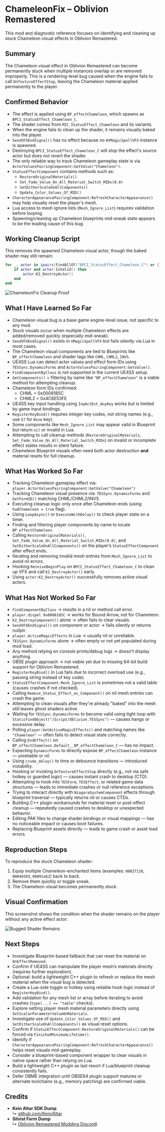 # ChameleonFix – Oblivion Remastered

This mod and diagnostic reference focuses on identifying and cleaning up stuck Chameleon visual effects in Oblivion Remastered.


## Summary

The Chameleon visual effect in Oblivion Remastered can become permanently stuck when multiple instances overlap or are removed improperly. This is a rendering-level bug caused when the engine fails to call `OnTextureEffectStop`, leaving the Chameleon material applied permanently to the player.


## Confirmed Behavior

- The effect is applied using `BP_effectChameleon`, which spawns as `BPCI_StatusEffect_Chameleon_C`.
- The shader comes from `MIC_StatusEffect_Chameleon` and its variants.
- When the engine fails to clean up the shader, it remains visually baked into the player.
- `SendVFXEndSignal()` has no effect because no `AVMagicSpellVFX` instance is spawned.
- Destroying `BPCI_StatusEffect_Chameleon_C` will stop the effect's source actor but does not revert the shader.
- The only reliable way to track Chameleon gameplay state is via `ActorValuesPairingComponent:GetValue("Chameleon")`.
- `StatusEffectComponent` contains methods such as:
  - `RestoreOriginalMaterials()`
  - `Set_Fade_Value_On_All_Material_Switch_MIDs(0.0)`
  - `SetDitherScaleOnAllComponents()`
  - `Update_Color_Values_Of_MID()`
- `CharacterAppearancePairingComponent:RefreshCharacterAppearance()` may help visually reset the player's mesh.
- Lua access to mesh ignore lists (`Mesh_Ignore_List`) requires validation before looping.
- Spawning/cleaning up Chameleon blueprints mid-sneak state appears to be the leading cause of this bug.


## Working Cleanup Script

This removes the spawned Chameleon visual actor, though the baked shader may still remain:

```lua
for _, actor in ipairs(FindAllOf("BPCI_StatusEffect_Chameleon_C") or {}) do
    if actor and actor:IsValid() then
        actor:K2_DestroyActor()
    end
end
```
![ChameleonFix Cleanup Proof](https://i.postimg.cc/Y2zrdYP9/Capture.png)


## What I Have Learned So Far

- Chameleon visual bug is a base game engine-level issue, not specific to any mod.
- Stuck visuals occur when multiple Chameleon effects are added/removed quickly (especially mid-sneak).
- `SendVFXEndSignal()` exists in `VMagicSpellVFX` but fails silently via Lua in most cases.
- The Chameleon visual components are tied to Blueprints like `BP_effectChameleon` and shader tags like `CHML`, `CHML2`, `INVS`.
- UE4SS Lua can detect actor values and effect form IDs using `TESSync.DynamicForms` and `ActorValuesPairingComponent:GetValue()`.
- `FindComponentByClass` is not supported in the current UE4SS setup.
- `GetComponents()` + filtering by name like `"BP_effectChameleon"` is a viable method for attempting cleanup.
- Chameleon form IDs confirmed:
  - CHML  = 0x0008185C
  - CHML2 = 0x4C6E53FE
- UE4SS key input handling using `InpActEvt_AnyKey` works but is limited by game input bindings.
- `RegisterKeyBind()` requires integer key codes, not string names (e.g., use `57` for `Nine` key).
- Some components like `Mesh_Ignore_List` may appear valid in Blueprint but return `nil` or invalid in Lua.
- Attempting to call cleanup methods (`RestoreOriginalMaterials`, `Set_Fade_Value_On_All_Material_Switch_MIDs`) on invalid or incomplete effect states results in silent failure.
- Chameleon Blueprint visuals often need both actor destruction **and** material resets for full cleanup.


## What Has Worked So Far

- Tracking Chameleon gameplay effect via:
  `player.ActorValuesPairingComponent:GetValue("Chameleon")`
- Tracking Chameleon visual presence via:
  `TESSync.DynamicForms` and `GetFormID()` matching CHML/CHML2/INVS
- Executing cleanup logic only once after Chameleon ends (using `hadChameleon = true` flag).
- Using `LoopAsync()` or `ExecuteWithDelay()` to check player state on a timer.
- Finding and filtering player components by name to locate `BP_effectChameleon`.
- Calling `RestoreOriginalMaterials()`, `Set_Fade_Value_On_All_Material_Switch_MIDs(0.0)`, and `SetDitherScaleOnAllComponents()` on the player’s `StatusEffectComponent` after effect ends.
- Iterating and removing invalid mesh entries from `Mesh_Ignore_List` to avoid nil errors.
- Hooking `ReceiveBeginPlay` on `BPCI_StatusEffect_Chameleon_C` to clean up VFX and call `K2_DestroyActor()` early.
- Using `actor:K2_DestroyActor()` successfully removes active visual actors.


## What Has Not Worked So Far

- `FindComponentByClass` → results in a nil or method call error.
- `player.dispel 0x0008185C` → works for Bound Arrow, not for Chameleon.
- `K2_DestroyComponent()` alone → often fails to clear visuals.
- `SendVFXEndSignal()` on component or actor → fails silently or returns nullptr.
- `player.ActiveMagicEffects` in Lua → usually nil or unreliable.
- `TESSync.DynamicForms` alone → often empty or not yet populated during mod load.
- Any method relying on console prints/debug logs → doesn’t display anything.
- OBSE plugin approach → not viable yet due to missing 64-bit build support for Oblivion Remastered.
- `RegisterKeyBind()` in Lua fails due to incorrect overload use (e.g., passing string instead of key code).
- `StatusEffectComponent.Mesh_Ignore_List` is sometimes not a valid table (causes crashes if not checked).
- Calling `Remove_Status_Effect_on_Component()` on nil mesh entries can crash the game.
- Attempting to clean visuals after they're already "baked" into the mesh still leaves ghost shaders active.
- Waiting for `TESSync.DynamicForms` to become valid using tight loop with `StaticFindObject("/Script/Oblivion.TESSync")` — causes hangs or excessive delay.
- Polling `player:GetActiveMagicEffects()` and matching names like `"Chameleon"` — often fails to detect visual state correctly.
- Calling `EndEffect()` on `BP_effectChameleon.Default__BP_effectChameleon_C` — has no impact.
- Expecting `DynamicForms` to directly expose `BP_effectChameleon` instance — unreliable or nil.
- Using `crude_delay()` to time or debounce transitions — introduced instability.
- Hooking or invoking `OnTextureEffectStop` directly (e.g., not via safe hotkey or guarded logic) — causes instant crash to desktop (CTD).
- Attempting to hook into `TESForm`, `TESEffect`, or related game data structures — leads to immediate crashes or null reference exceptions.
- Trying to interact directly with `NiagaraSystemComponent` effects through blueprint traversal — typically returns nil or causes CTDs.
- Building C++ plugin workarounds for material reset or post-effect cleanup — repeatedly caused crashes to desktop or unexpected behavior.
- Editing PAK files to change shader bindings or visual mappings — has no noticeable impact or causes boot failures.
- Replacing Blueprint assets directly — leads to game crash or asset load errors.


## Reproduction Steps

To reproduce the stuck Chameleon shader:
1. Equip multiple Chameleon-enchanted items (examples: `00027110`, `00049393`, `00091ab2`) back to back.
2. Remove them quickly or toggle sneak.
3. The Chameleon visual becomes permanently stuck.


## Visual Confirmation

This screenshot shows the condition when the shader remains on the player without any active effect actor:

![Bugged Shader Remains](https://i.postimg.cc/nVRv6by6/it-does-NOT-trigger-when-you-get-the-bug.png)


## Next Steps

- Investigate Blueprint-based fallback that can reset the material on `OnEffectRemoved`.
- Confirm if UE4SS can manipulate the player mesh’s materials directly (requires further exploration).
- Optional: build a lightweight C++ plugin to refresh or replace the mesh material when the visual bug is detected.
- Create a Lua-side toggle or hotkey using reliable hook logic instead of `RegisterKeyBind()`.
- Add validation for any mesh list or array before iterating to avoid crashes (`type(...) == "table"` checks).
- Explore setting player mesh material parameters directly using `SetScalarParameterValueOnMaterials`.
- Investigate use of `Update_Color_Values_Of_MID()` and `SetDitherScaleOnAllComponents()` as visual reset options.
- Confirm if `StatusEffectComponent:RestoreOriginalMaterials()` can be forced via `FinishedMinimumLifetime()`.
- Identify if `CharacterAppearancePairingComponent:RefreshCharacterAppearance()` helps reset visuals mid-gameplay.
- Consider a blueprint-based component wrapper to clear visuals in native space rather than relying on Lua.
- Build a lightweight C++ plugin as last resort if Lua/blueprint cleanup consistently fails.
- Defer OBME integration until OBSE64 plugin support matures or alternate toolchains (e.g., memory patching) are confirmed viable.


## **Credits**  
* **Kein Altar SDK Dump**  
↳ [github.com/Kein/Altar](https://github.com/Kein/Altar)  
* **Silvist Form Dump**  
↳ [Oblivion Remastered Modding Discord](https://cdn.discordapp.com/attachments/1364374629128339466/1370188992414355466/OblivionRemasteredForms.zip?ex=6825d7b0&is=68248630&hm=d21050da69c00f72d9af9381fe0df1ae626ff8e2f3262fae0977369e081b86b4&))  
